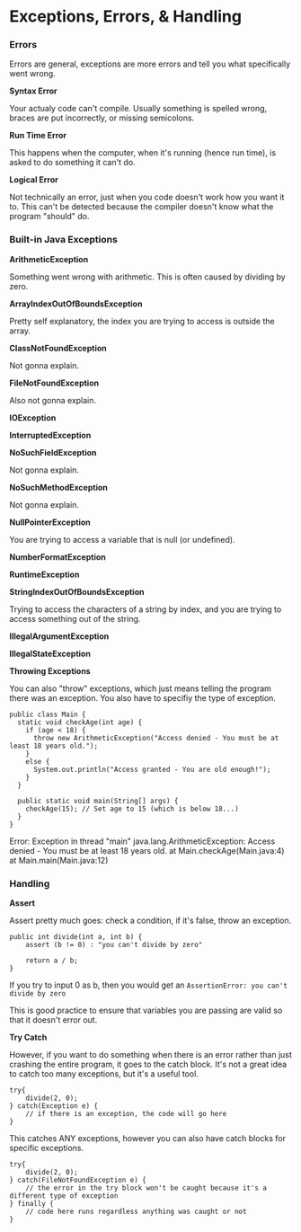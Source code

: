 # Exceptions, Errors, & Handling

### Errors

Errors are general, exceptions are more errors and tell you what specifically went wrong.

**Syntax Error**

Your actualy code can't compile. Usually something is spelled wrong, braces are put incorrectly, or missing semicolons.

**Run Time Error**

This happens when the computer, when it's running (hence run time), is asked to do something it can't do. 

**Logical Error**

Not technically an error, just when you code doesn't work how you want it to. This can't be detected because the compiler doesn't know what the program "should" do.

### Built-in Java Exceptions

**ArithmeticException**

Something went wrong with arithmetic. This is often caused by dividing by zero.

**ArrayIndexOutOfBoundsException**

Pretty self explanatory, the index you are trying to access is outside the array.

**ClassNotFoundException**

Not gonna explain.

**FileNotFoundException**

Also not gonna explain.

**IOException**



**InterruptedException**



**NoSuchFieldException**

Not gonna explain.

**NoSuchMethodException**

Not gonna explain.

**NullPointerException**

You are trying to access a variable that is null (or undefined).

**NumberFormatException**

**RuntimeException**

**StringIndexOutOfBoundsException**

Trying to access the characters of a string by index, and you are trying to access something out of the string.

**IllegalArgumentException**

**IllegalStateException**

**Throwing Exceptions**

You can also "throw" exceptions, which just means telling the program there was an exception. You also have to specifiy the type of exception.

```
public class Main {
  static void checkAge(int age) {
    if (age < 18) {
      throw new ArithmeticException("Access denied - You must be at least 18 years old.");
    }
    else {
      System.out.println("Access granted - You are old enough!");
    }
  }

  public static void main(String[] args) {
    checkAge(15); // Set age to 15 (which is below 18...)
  }
}
```

Error:
Exception in thread "main" java.lang.ArithmeticException: Access denied - You must be at least 18 years old.
        at Main.checkAge(Main.java:4)
        at Main.main(Main.java:12)

### Handling

**Assert**

Assert pretty much goes: check a condition, if it's false, throw an exception.

```
public int divide(int a, int b) {
    assert (b != 0) : "you can't divide by zero"

    return a / b;
}

```

If you try to input 0 as b, then you would get an `AssertionError: you can't divide by zero`

This is good practice to ensure that variables you are passing are valid so that it doesn't error out.

**Try Catch**

However, if you want to do something when there is an error rather than just crashing the entire program, it goes to the catch block. It's not a great idea to catch too many exceptions, but it's a useful tool.

```
try{
    divide(2, 0);
} catch(Exception e) {
    // if there is an exception, the code will go here
}
```

This catches ANY exceptions, however you can also have catch blocks for specific exceptions.

```
try{
    divide(2, 0);
} catch(FileNotFoundException e) {
    // the error in the try block won't be caught because it's a different type of exception
} finally {
    // code here runs regardless anything was caught or not
}
```